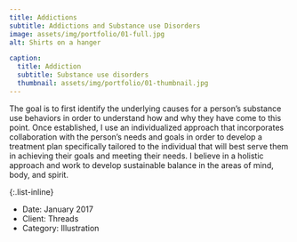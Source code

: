 ```yaml
---
title: Addictions
subtitle: Addictions and Substance use Disorders
image: assets/img/portfolio/01-full.jpg
alt: Shirts on a hanger

caption:
  title: Addiction
  subtitle: Substance use disorders
  thumbnail: assets/img/portfolio/01-thumbnail.jpg
---
```


The goal is to first identify the underlying causes for a person’s substance use behaviors in order to understand how and why they have come to this point.  Once established, I use an individualized approach that incorporates collaboration with the person’s needs and goals in order to develop a treatment plan specifically tailored to the individual that will best serve them in achieving their goals and meeting their needs.  I believe in a holistic approach and work to develop sustainable balance in the areas of mind, body, and spirit.

{:.list-inline}
- Date: January 2017
- Client: Threads
- Category: Illustration
